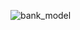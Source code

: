 ![bank_model](https://user-images.githubusercontent.com/71460942/209873479-7f7b4a03-feba-41eb-84bb-163d6fdf510c.png)
